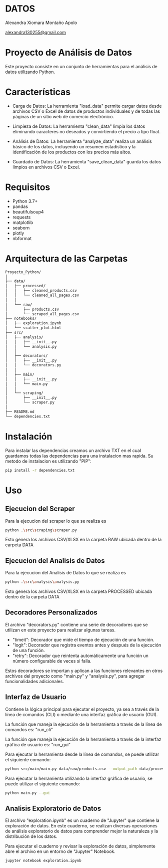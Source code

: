 # DATOS
Alexandra Xiomara Montaño Apolo

alexandra130255@gmail.com

# Proyecto de Análisis de Datos
Este proyecto consiste en un conjunto de herramientas para el análisis de datos utilizando Python.

# Características
- Carga de Datos: La herramienta "load_data" permite cargar datos desde archivos CSV o Excel de datos de productos individuales y de todas las páginas de un sitio web de comercio electrónico.

- Limpieza de Datos: La herramienta "clean_data" limpia los datos eliminando caracteres no deseados y convirtiendo el precio a tipo float.

- Análisis de Datos: La herramienta "analyze_data" realiza un análisis básico de los datos, incluyendo un resumen estadístico y la identificación de los productos con los precios más altos.

- Guardado de Datos: La herramienta "save_clean_data" guarda los datos limpios en archivos CSV o Excel.

# Requisitos
- Python 3.7+
- pandas
- beautifulsoup4
- requests
- matplotlib
- seaborn
- plotly
- nbformat

# Arquitectura de las Carpetas
````bash
Proyecto_Python/
│
├── data/
│   ├── processed/
│   │   ├── cleaned_products.csv
│   │   └── cleaned_all_pages.csv
│   │
│   └── raw/
│       ├── products.csv
│       └── scraped_all_pages.csv
├── notebooks/
│   ├── exploration.ipynb
│   └── scatter_plot.html
├── src/
│   ├── analysis/
│   │   ├── __init__.py
│   │   └── analysis.py
│   │
│   ├── decorators/
│   │   ├── __init__.py
│   │   └── decorators.py
│   │
│   ├── main/
│   │   ├── __init__.py
│   │   └── main.py
│   │
│   └── scraping/
│       ├── __init__.py
│       └── scraper.py
│
├── README.md
└── dependencies.txt
````

# Instalación
Para instalar las dependencias creamos un archivo TXT en el cual guardamos todas las dependencias para una instalacion mas rapida. Su metodo de instalacion es utilizando "PIP":
````bash
pip install -r dependencies.txt
````

# Uso
## Ejecucion del Scraper
Para la ejecucion del scraper lo que se realiza es
````bash
python .\src\scraping\scraper.py
````
Esto genera los archivos CSV/XLSX en la carpeta RAW ubicada dentro de la carpeta DATA

## Ejecucion del Analisis de Datos
Para la ejecucion del Analisis de Datos lo que se realiza es
````bash
python .\src\analysis\analysis.py
````
Esto genera los archivos CSV/XLSX en la carpeta PROCESSED ubicada dentro de la carpeta DATA

## Decoradores Personalizados
El archivo "decorators.py" contiene una serie de decoradores que se utilizan en este proyecto para realizar algunas tareas.

- "timeit": Decorador que mide el tiempo de ejecución de una función.
- "logit": Decorador que registra eventos antes y después de la ejecución de una función.
- "retry": Decorador que reintenta automáticamente una función un número configurable de veces si falla.

Estos decoradores se importan y aplican a las funciones relevantes en otros archivos del proyecto como "main.py" y "analysis.py", para agregar funcionalidades adicionales.

## Interfaz de Usuario
Contiene la lógica principal para ejecutar el proyecto, ya sea a través de la línea de comandos (CLI) o mediante una interfaz gráfica de usuario (GUI).

La función que maneja la ejecución de la herramienta a través de la línea de comandos es: "run_cli"

La función que maneja la ejecución de la herramienta a través de la interfaz gráfica de usuario es: "run_gui"

Para ejecutar la herramienta desde la línea de comandos, se puede utilizar el siguiente comando:

````bash
python src/main/main.py data/raw/products.csv --output_path data/processed/cleaned_products.csv
````
Para ejecutar la herramienta utilizando la interfaz gráfica de usuario, se puede utilizar el siguiente comando:
````bash
python main.py --gui
````
## Analisis Exploratorio de Datos
El archivo "exploration.ipynb" es un cuaderno de "Jupyter" que contiene la exploración de datos. En este cuaderno, se realizan diversas operaciones de análisis exploratorio de datos para comprender mejor la naturaleza y la distribución de los datos.

Para ejecutar el cuaderno y revisar la exploración de datos, simplemente abre el archivo en un entorno de "Jupyter" Notebook.

```bash
jupyter notebook exploration.ipynb
````